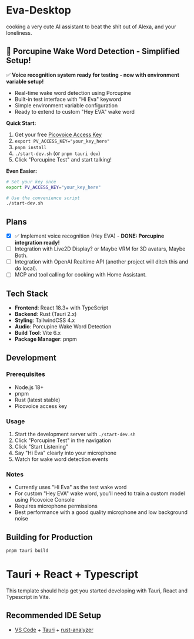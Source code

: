 # Eva-Desktop

cooking a very cute AI assistant to beat the shit out of Alexa, and your loneliness.

## 🎤 Porcupine Wake Word Detection - Simplified Setup!

✅ **Voice recognition system ready for testing - now with environment variable setup!**

- Real-time wake word detection using Porcupine
- Built-in test interface with "Hi Eva" keyword
- Simple environment variable configuration
- Ready to extend to custom "Hey EVA" wake word

**Quick Start:**

1. Get your free [Picovoice Access Key](https://console.picovoice.ai/)
2. `export PV_ACCESS_KEY="your_key_here"`
3. `pnpm install`
4. `./start-dev.sh` (or `pnpm tauri dev`)
5. Click "Porcupine Test" and start talking!

**Even Easier:**

```bash
# Set your key once
export PV_ACCESS_KEY="your_key_here"

# Use the convenience script
./start-dev.sh
```

## Plans

- [x] ✅ Implement voice recognition (Hey EVA) - **DONE: Porcupine integration ready!**
- [ ] Integration with Live2D Display? or Maybe VRM for 3D avatars, Maybe Both.
- [ ] Integration with OpenAI Realtime API (another project will ditch this and do local).
- [ ] MCP and tool calling for cooking with Home Assistant.

## Tech Stack

- **Frontend**: React 18.3+ with TypeScript
- **Backend**: Rust (Tauri 2.x)
- **Styling**: TailwindCSS 4.x
- **Audio**: Porcupine Wake Word Detection
- **Build Tool**: Vite 6.x
- **Package Manager**: pnpm

## Development

### Prerequisites

- Node.js 18+
- pnpm
- Rust (latest stable)
- Picovoice access key

### Usage

1. Start the development server with `./start-dev.sh`
2. Click "Porcupine Test" in the navigation
3. Click "Start Listening"
4. Say "Hi Eva" clearly into your microphone
5. Watch for wake word detection events

### Notes

- Currently uses "Hi Eva" as the test wake word
- For custom "Hey EVA" wake word, you'll need to train a custom model using Picovoice Console
- Requires microphone permissions
- Best performance with a good quality microphone and low background noise

## Building for Production

```bash
pnpm tauri build
```

# Tauri + React + Typescript

This template should help get you started developing with Tauri, React and Typescript in Vite.

## Recommended IDE Setup

- [VS Code](https://code.visualstudio.com/) + [Tauri](https://marketplace.visualstudio.com/items?itemName=tauri-apps.tauri-vscode) + [rust-analyzer](https://marketplace.visualstudio.com/items?itemName=rust-lang.rust-analyzer)

